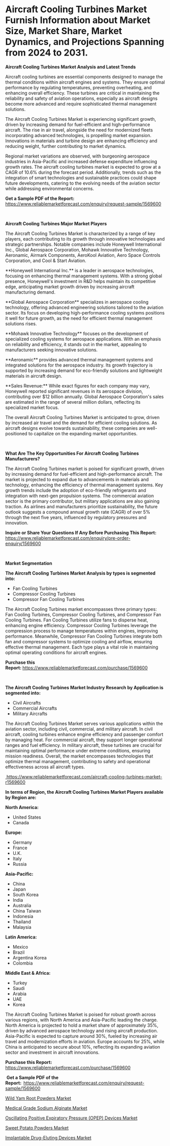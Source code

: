 <p><h1>Aircraft Cooling Turbines Market Furnish Information about Market Size, Market Share, Market Dynamics, and Projections Spanning from 2024 to 2031.</h1></p><p><strong>Aircraft Cooling Turbines Market Analysis and Latest Trends</strong></p>
<p><p>Aircraft cooling turbines are essential components designed to manage the thermal conditions within aircraft engines and systems. They ensure optimal performance by regulating temperatures, preventing overheating, and enhancing overall efficiency. These turbines are critical in maintaining the reliability and safety of aviation operations, especially as aircraft designs become more advanced and require sophisticated thermal management solutions.</p><p>The Aircraft Cooling Turbines Market is experiencing significant growth, driven by increasing demand for fuel-efficient and high-performance aircraft. The rise in air travel, alongside the need for modernized fleets incorporating advanced technologies, is propelling market expansion. Innovations in materials and turbine design are enhancing efficiency and reducing weight, further contributing to market dynamics.</p><p>Regional market variations are observed, with burgeoning aerospace industries in Asia-Pacific and increased defense expenditure influencing growth rates. The aircraft cooling turbines market is expected to grow at a CAGR of 10.6% during the forecast period. Additionally, trends such as the integration of smart technologies and sustainable practices could shape future developments, catering to the evolving needs of the aviation sector while addressing environmental concerns.</p></p>
<p><strong>Get a Sample PDF of the Report:&nbsp;</strong> <a href="https://www.reliablemarketforecast.com/enquiry/request-sample/1569600?utm_campaign=1464&utm_medium=2&utm_source=Github&utm_content=ia&utm_term=14102024&utm_id=aircraft-cooling-turbines">https://www.reliablemarketforecast.com/enquiry/request-sample/1569600</a></p>
<p>&nbsp;</p>
<p><strong>Aircraft Cooling Turbines Major Market Players</strong></p>
<p><p>The Aircraft Cooling Turbines Market is characterized by a range of key players, each contributing to its growth through innovative technologies and strategic partnerships. Notable companies include Honeywell International Inc., Global Aerospace Corporation, Mohawk Innovative Technology, Aeronamic, Airmark Components, AeroKool Aviation, Aero Space Controls Corporation, and Cool & Start Aviation.</p><p>**Honeywell International Inc.** is a leader in aerospace technologies, focusing on enhancing thermal management systems. With a strong global presence, Honeywell's investment in R&D helps maintain its competitive edge, anticipating market growth driven by increasing aircraft manufacturing demand.</p><p>**Global Aerospace Corporation** specializes in aerospace cooling technology, offering advanced engineering solutions tailored to the aviation sector. Its focus on developing high-performance cooling systems positions it well for future growth, as the need for efficient thermal management solutions rises.</p><p>**Mohawk Innovative Technology** focuses on the development of specialized cooling systems for aerospace applications. With an emphasis on reliability and efficiency, it stands out in the market, appealing to manufacturers seeking innovative solutions. </p><p>**Aeronamic** provides advanced thermal management systems and integrated solutions for the aerospace industry. Its growth trajectory is supported by increasing demand for eco-friendly solutions and lightweight materials in aircraft design.</p><p>**Sales Revenue:** While exact figures for each company may vary, Honeywell reported significant revenues in its aerospace division, contributing over $12 billion annually. Global Aerospace Corporation's sales are estimated in the range of several million dollars, reflecting its specialized market focus.</p><p>The overall Aircraft Cooling Turbines Market is anticipated to grow, driven by increased air travel and the demand for efficient cooling solutions. As aircraft designs evolve towards sustainability, these companies are well-positioned to capitalize on the expanding market opportunities.</p></p>
<p>&nbsp;</p>
<p><strong>What Are The Key Opportunities For Aircraft Cooling Turbines Manufacturers?</strong></p>
<p><p>The Aircraft Cooling Turbines market is poised for significant growth, driven by increasing demand for fuel-efficient and high-performance aircraft. The market is projected to expand due to advancements in materials and technology, enhancing the efficiency of thermal management systems. Key growth trends include the adoption of eco-friendly refrigerants and integration with next-gen propulsion systems. The commercial aviation sector is the primary contributor, but military applications are also gaining traction. As airlines and manufacturers prioritize sustainability, the future outlook suggests a compound annual growth rate (CAGR) of over 5% through the next five years, influenced by regulatory pressures and innovation.</p></p>
<p><strong>Inquire or Share Your Questions If Any Before Purchasing This Report:</strong> <a href="https://www.reliablemarketforecast.com/enquiry/pre-order-enquiry/1569600?utm_campaign=1464&utm_medium=2&utm_source=Github&utm_content=ia&utm_term=14102024&utm_id=aircraft-cooling-turbines">https://www.reliablemarketforecast.com/enquiry/pre-order-enquiry/1569600</a></p>
<p>&nbsp;</p>
<p><strong>Market Segmentation</strong></p>
<p><strong>The Aircraft Cooling Turbines Market Analysis by types is segmented into:</strong></p>
<p><ul><li>Fan Cooling Turbines</li><li>Compressor Cooling Turbines</li><li>Compressor Fan Cooling Turbines</li></ul></p>
<p><p>The Aircraft Cooling Turbines market encompasses three primary types: Fan Cooling Turbines, Compressor Cooling Turbines, and Compressor Fan Cooling Turbines. Fan Cooling Turbines utilize fans to disperse heat, enhancing engine efficiency. Compressor Cooling Turbines leverage the compression process to manage temperatures within engines, improving performance. Meanwhile, Compressor Fan Cooling Turbines integrate both fan and compressor systems to optimize cooling and airflow, ensuring effective thermal management. Each type plays a vital role in maintaining optimal operating conditions for aircraft engines.</p></p>
<p><strong>Purchase this Report:&nbsp;</strong><a href="https://www.reliablemarketforecast.com/purchase/1569600?utm_campaign=1464&utm_medium=2&utm_source=Github&utm_content=ia&utm_term=14102024&utm_id=aircraft-cooling-turbines">https://www.reliablemarketforecast.com/purchase/1569600</a></p>
<p>&nbsp;</p>
<p><strong>The Aircraft Cooling Turbines Market Industry Research by Application is segmented into:</strong></p>
<p><ul><li>Civil Aircrafts</li><li>Commercial Aircrafts</li><li>Military Aircrafts</li></ul></p>
<p><p>The Aircraft Cooling Turbines Market serves various applications within the aviation sector, including civil, commercial, and military aircraft. In civil aircraft, cooling turbines enhance engine efficiency and passenger comfort by managing heat. For commercial aircraft, they support longer operational ranges and fuel efficiency. In military aircraft, these turbines are crucial for maintaining optimal performance under extreme conditions, ensuring mission readiness. Overall, the market encompasses technologies that optimize thermal management, contributing to safety and operational effectiveness across all aircraft types.</p></p>
<p><a href="https://www.reliablemarketforecast.com/aircraft-cooling-turbines-market-r1569600?utm_campaign=1464&utm_medium=2&utm_source=Github&utm_content=ia&utm_term=14102024&utm_id=aircraft-cooling-turbines">&nbsp;https://www.reliablemarketforecast.com/aircraft-cooling-turbines-market-r1569600</a></p>
<p><strong>In terms of Region, the Aircraft Cooling Turbines Market Players available by Region are:</strong></p>
<p>
    <p> <strong> North America: </strong>
        <ul>
            <li>United States</li>
            <li>Canada</li>
        </ul>
        </p> 
    <p> <strong> Europe: </strong>
        <ul>
            <li>Germany</li>
            <li>France</li>
            <li>U.K.</li>
            <li>Italy</li>
            <li>Russia</li>
        </ul>
        </p> 
    <p> <strong> Asia-Pacific: </strong>
        <ul>
            <li>China</li>
            <li>Japan</li>
            <li>South Korea</li>
            <li>India</li>
            <li>Australia</li>
            <li>China Taiwan</li>
            <li>Indonesia</li>
            <li>Thailand</li>
            <li>Malaysia</li>
        </ul>
        </p> 
    <p> <strong> Latin America: </strong>
        <ul>
            <li>Mexico</li>
            <li>Brazil</li>
            <li>Argentina Korea</li>
            <li>Colombia</li>
        </ul>
        </p> 
    <p> <strong> Middle East & Africa: </strong>
        <ul>
            <li>Turkey</li>
            <li>Saudi</li>
            <li>Arabia</li>
            <li>UAE</li>
            <li>Korea</li>
        </ul>
    </p>
    </p>
<p><p>The Aircraft Cooling Turbines Market is poised for robust growth across various regions, with North America and Asia-Pacific leading the charge. North America is projected to hold a market share of approximately 35%, driven by advanced aerospace technology and rising aircraft production. Asia-Pacific is expected to capture around 30%, fueled by increasing air travel and modernization efforts in aviation. Europe accounts for 25%, while China is anticipated to secure about 10%, reflecting its expanding aviation sector and investment in aircraft innovations.</p></p>
<p><strong>Purchase this Report: </strong><a href="https://www.reliablemarketforecast.com/purchase/1569600?utm_campaign=1464&utm_medium=2&utm_source=Github&utm_content=ia&utm_term=14102024&utm_id=aircraft-cooling-turbines">https://www.reliablemarketforecast.com/purchase/1569600</a></p>
<p>&nbsp;<strong>Get a Sample PDF of the Report:&nbsp;&nbsp;</strong><a href="https://www.reliablemarketforecast.com/enquiry/request-sample/1569600?utm_campaign=1464&utm_medium=2&utm_source=Github&utm_content=ia&utm_term=14102024&utm_id=aircraft-cooling-turbines">https://www.reliablemarketforecast.com/enquiry/request-sample/1569600</a></p>
<p><strong></strong></p>
<p><p><a href="https://www.linkedin.com/pulse/wild-yam-root-powders-market-size-share-analysis-growth-trends-uuivc?trk=public_post_embed_feed-article-content&utm_campaign=1464&utm_medium=2&utm_source=Github&utm_content=ia&utm_term=14102024&utm_id=aircraft-cooling-turbines">Wild Yam Root Powders Market</a></p><p><a href="https://www.linkedin.com/pulse/surfing-medical-grade-sodium-alginate-wave-riding-market-currents-lmutc?trk=public_post_embed_feed-article-content&utm_campaign=1464&utm_medium=2&utm_source=Github&utm_content=ia&utm_term=14102024&utm_id=aircraft-cooling-turbines">Medical Grade Sodium Alginate Market</a></p><p><a href="https://github.com/danielpfuprb/Market-Research-Report-List-1/blob/main/oscillating-positive-expiratory-pressure-opep-devices-market.md?utm_campaign=1464&utm_medium=2&utm_source=Github&utm_content=ia&utm_term=14102024&utm_id=aircraft-cooling-turbines">Oscillating Positive Expiratory Pressure (OPEP) Devices Market</a></p><p><a href="https://www.linkedin.com/pulse/global-sweet-potato-powders-market-status-2024-2031-forecast-1onic?trk=public_post_embed_feed-article-content&utm_campaign=1464&utm_medium=2&utm_source=Github&utm_content=ia&utm_term=14102024&utm_id=aircraft-cooling-turbines">Sweet Potato Powders Market</a></p><p><a href="https://github.com/caylabradq/Market-Research-Report-List-1/blob/main/implantable-drug-eluting-devices-market.md?utm_campaign=1464&utm_medium=2&utm_source=Github&utm_content=ia&utm_term=14102024&utm_id=aircraft-cooling-turbines">Implantable Drug-Eluting Devices Market</a></p></p>